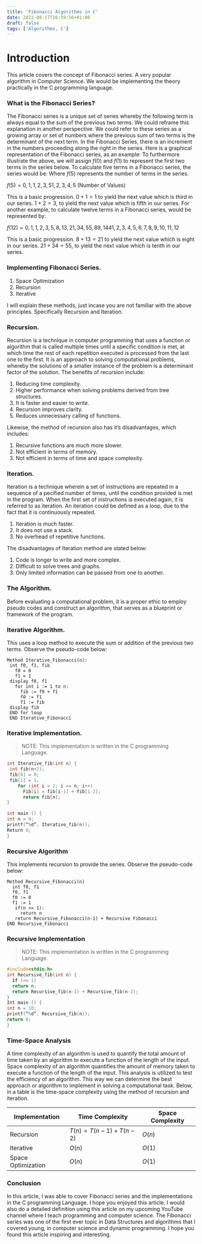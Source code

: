 ```yaml
---
title: 'Fibonacci Algorithms in C'
date: 2022-08-17T16:59:56+01:00
draft: false
tags: ['Algorithms, C']
---
```


# Introduction

This article covers the concept of Fibonacci series. A very popular algorithm in Computer Science. We would be implementing the theory practically in the C programming language.

### What is the Fibonacci Series?

The Fibonacci series is a unique set of series whereby the following term is always equal
to the sum of the previous two terms. We could reframe this explanation in another
perspective. We could refer to these series as a growing array or set of numbers where
the previous sum of two terms is the determinant of the next term. In the Fibonacci
Series, there is an increment in the numbers proceeding along the right in the series.
Here is a graphical representation of the Fibonacci series, as an example:
To furthermore illustrate the above, we will assign $f(0)$ and $f(1)$ to represent the first two
terms in the series below. To calculate five terms in a Fibonacci series, the series would
be:
Where $f(5)$ represents the number of terms in the series.

$f(5) = {0, 1, 1, 2, 3, 5}
1, 2, 3, 4, 5$
(Number of Values)

This is a basic progression. $0+1=1$ to yield the next value which is third in our
series. $1+2=3$, to yield the next value which is fifth in our series. For another
example, to calculate twelve terms in a Fibonacci series, would be represented by:

$f(12) = {0, 1, 1, 2, 3, 5, 8, 13, 21, 34, 55, 89, 144}
1, 2, 3, 4, 5, 6, 7, 8, 9, 10, 11, 12$

This is a basic progression. $8+13=21$ to yield the next value which is eight in our
series. $21+34=55$, to yield the next value which is tenth in our series.

### Implementing Fibonacci Series.

1. Space Optimization
2. Recursion
3. Iterative

I will explain these methods, just incase you are not familiar with the above principles.
Specifically Recursion and Iteration.

### Recursion.

Recursion is a technique in computer programming that uses a function or algorithm
that is called multiple times until a specific condition is met, at which time the rest of
each repetition executed is processed from the last one to the first. It is an approach to
solving computational problems, whereby the solutions of a smaller instance of the
problem is a determinant factor of the solution. The benefits of recursion include:

1. Reducing time complexity.
2. Higher performance when solving problems derived from tree structures.
3. It is faster and easier to write.
4. Recursion improves clarity.
5. Reduces unnecessary calling of functions.

Likewise, the method of recursion also has it’s disadvantages, which includes:

1. Recursive functions are much more slower.
2. Not efficient in terms of memory.
3. Not efficient in terms of time and space complexity.

### Iteration.

Iteration is a technique wherein a set of instructions are repeated in a sequence of a
pecified number of times, until the condition provided is met in the program. When
the first set of instructions is executed again, it is referred to as iteration. An iteration
could be defined as a loop, due to the fact that it is continuously repeated.

1. Iteration is much faster.
2. It does not use a stack.
3. No overhead of repetitive functions.

The disadvantages of Iteration method are stated below:

1. Code is longer to write and more complex.
2. Difficult to solve trees and graphs.
3. Only limited information can be passed from one to another.

### The Algorithm.

Before evaluating a computational problem, it is a proper ethic to employ pseudo codes
and construct an algorithm, that serves as a blueprint or framework of the program.

### Iterative Algorithm.

This uses a loop method to execute the sum or addition of the previous two terms.
Observe the pseudo-code below:

```code
Method Iterative_Fibonacci(n):
 int f0, f1, fib
   f0 = 0
   f1 = 1
 display f0, f1
   for int i := 1 to n:
     fib := f0 + f1
     f0 := f1
     f1 := fib
 display fib
 END for loop
 END Iterative_Fibonacci
```

### Iterative Implementation.

> NOTE: This implementation is written in the C programming Language.

```c
int Iterative_fib(int n) {
 int fib(n+2);
 fib[0] = 0;
 fib[1] = 1;
    for (int i = 2; i <= n; i++)
      Fib[i] = fib[i-1] + fib[1-2];
      return fib[n];
}

int main () {
int n = 9;
printf(“%d”, Iterative_fib(n));
Return 0;
}
```

### Recursive Algorithm

This implements recursion to provide the series. Observe the pseudo-code below:

```code
Method Recursive_Fibonacci(n)
  int f0, f1
  f0, f1
  f0 := 0
  f1 := 1
   if(n <= 1):
     return n
   return Recursive_Fibonacci(n-1) + Recursive Fibonacci
END Recursive_Fibonacci
```

### Recursive Implementation

> NOTE: This implementation is written in the C programming Language.

```c
#include<stdio.h>
int Recursive_fib(int n) {
  if (<= 1)
  return n;
  return Recursive_fib(n-1) + Recursive_fib(n-2);
}
Int main () {
int n = 10;
printf(“%d”, Recursive_fib(n));
return 0;
}
```

### Time-Space Analysis

A time complexity of an algorithm is used to quantify the total amount of time taken by
an algorithm to execute a function of the length of the input. Space complexity of an
algorithm quantifies the amount of memory taken to execute a function of the length of
the input. This analysis is utilized to test the efficiency of an algorithm. This way we can
determine the best approach or algorithm to implement in solving a computational task.
Below, in a table is the time-space complexity using the method of recursion and
iteration.

| Implementation     | Time Complexity          | Space Complexity |
| ------------------ | ------------------------ | ---------------- |
| Recursion          | $T(n) = T(n-1) + T(n-2)$ | $O(n)$           |
| Iterative          | $O(n)$                   | $O(1)$           |
| Space Optimization | $O(n)$                   | $O(1)$           |

### Conclusion

In this article, I was able to cover Fibonacci series and the implementations in the C
programming Language. I hope you enjoyed this article. I would also do a detailed
definition using this article on my upcoming YouTube channel where I teach
programming and computer science. The Fibonacci series was one of the first ever topic
in Data Structures and algorithms that I covered young, in computer science and
dynamic programming. I hope you found this article inspiring and interesting.
